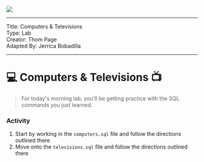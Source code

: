 ![](/ga_cog.png)

---
Title: Computers & Televisions <br>
Type: Lab <br>
Creator: Thom Page <br>
Adapted By: Jerrica Bobadilla

---

# :computer: Computers & Televisions :tv:

> For today's morning lab, you'll be getting practice with the SQL commands you just learned.

### Activity

1. Start by working in the `computers.sql` file and follow the directions outlined there
1. Move onto the `televisions.sql` file and follow the directions outlined there
